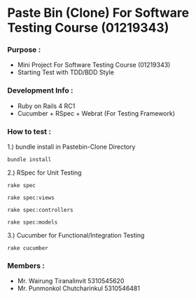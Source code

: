 Paste Bin (Clone) For Software Testing Course (01219343)
====================
### Purpose : 

- Mini Project For Software Testing Course (01219343)
- Starting Test with TDD/BDD Style

### Development Info :

- Ruby on Rails 4 RC1
- Cucumber + RSpec + Webrat (For Testing Framework)

### How to test :

1.) bundle install in Pastebin-Clone Directory

	bundle install

2.) RSpec for Unit Testing

	rake spec

	rake spec:views

	rake spec:controllers

	rake spec:models

3.) Cucumber for Functional/Integration Testing

	rake cucumber

### Members :

- Mr. Wairung Tiranalinvit 		5310545620
- Mr. Punmonkol Chutcharinkul 	5310546481